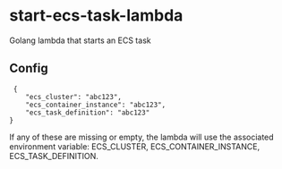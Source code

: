 # start-ecs-task-lambda
Golang lambda that starts an ECS task

## Config
```
 {
	"ecs_cluster": "abc123",
	"ecs_container_instance": "abc123",
	"ecs_task_definition": "abc123"
}
```

If any of these are missing or empty, the lambda will use the associated 
environment variable:
ECS_CLUSTER, ECS_CONTAINER_INSTANCE, ECS_TASK_DEFINITION.